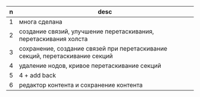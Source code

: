 |n   |desc|
|----|----|
1| многа сделана
2| создание связий, улучшение перетаскивания, перетаскивания холста
3| сохранение, создание связей при перетаскивание секций, перетаскивание секций
4| удаление нодов, кривое перетаскивание секций
5| 4 + add back
6| редактор контента и сохранение контента